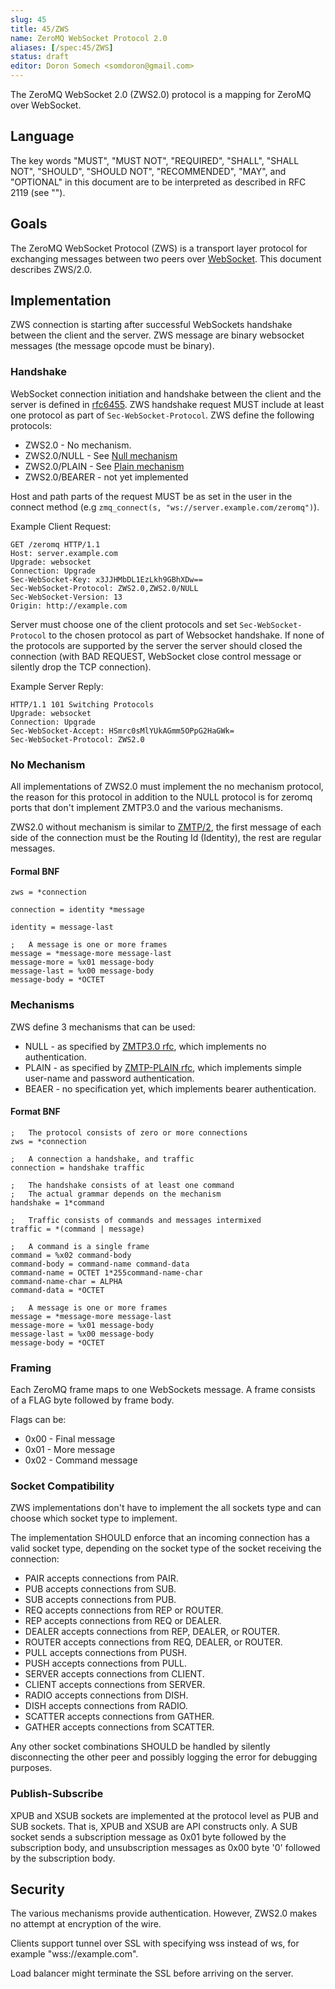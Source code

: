 ```yaml
---
slug: 45
title: 45/ZWS
name: ZeroMQ WebSocket Protocol 2.0
aliases: [/spec:45/ZWS]
status: draft
editor: Doron Somech <somdoron@gmail.com>
---
```


The ZeroMQ WebSocket 2.0 (ZWS2.0) protocol is a mapping for ZeroMQ over WebSocket.

## Language

The key words "MUST", "MUST NOT", "REQUIRED", "SHALL", "SHALL NOT", "SHOULD", "SHOULD NOT", "RECOMMENDED",  "MAY", and "OPTIONAL" in this document are to be interpreted as described in RFC 2119 (see "[]()").

## Goals

The ZeroMQ WebSocket Protocol (ZWS) is a transport layer protocol for exchanging messages between two peers over [WebSocket](http://tools.ietf.org/html/rfc6455).
This document describes ZWS/2.0.

## Implementation

ZWS connection is starting after successful WebSockets handshake between the client and the server.
ZWS message are binary websocket messages (the message opcode must be binary).

### Handshake

WebSocket connection initiation and handshake between the client and the server is defined in [rfc6455](http://tools.ietf.org/html/rfc6455).
ZWS handshake request MUST include at least one protocol as part of `Sec-WebSocket-Protocol`.
ZWS define the following protocols:
* ZWS2.0 - No mechanism.
* ZWS2.0/NULL - See [Null mechanism](https://rfc.zeromq.org/spec:23/ZMTP/#the-null-security-mechanism)
* ZWS2.0/PLAIN - See [Plain mechanism](https://rfc.zeromq.org/spec:24/ZMTP-PLAIN/)
* ZWS2.0/BEARER - not yet implemented

Host and path parts of the request MUST be as set in the user in the connect method (e.g `zmq_connect(s, "ws://server.example.com/zeromq")`).

Example Client Request:
```
GET /zeromq HTTP/1.1
Host: server.example.com
Upgrade: websocket
Connection: Upgrade
Sec-WebSocket-Key: x3JJHMbDL1EzLkh9GBhXDw==
Sec-WebSocket-Protocol: ZWS2.0,ZWS2.0/NULL
Sec-WebSocket-Version: 13
Origin: http://example.com
```

Server must choose one of the client protocols and set `Sec-WebSocket-Protocol` to the chosen protocol as part of Websocket handshake.
If none of the protocols are supported by the server the server should closed the connection (with BAD REQUEST, WebSocket close control message or silently drop the TCP connection).

Example Server Reply:
```
HTTP/1.1 101 Switching Protocols
Upgrade: websocket
Connection: Upgrade
Sec-WebSocket-Accept: HSmrc0sMlYUkAGmm5OPpG2HaGWk=
Sec-WebSocket-Protocol: ZWS2.0
```

### No Mechanism

All implementations of ZWS2.0 must implement the no mechanism protocol, the reason for this protocol in addition to the NULL protocol is for zeromq ports that don't implement ZMTP3.0 and the various mechanisms.

ZWS2.0 without mechanism is similar to [ZMTP/2](https://rfc.zeromq.org/spec:15/ZMTP/), the first message of each side of the connection must be the Routing Id (Identity), the rest are regular messages.

#### Formal BNF

```
zws = *connection

connection = identity *message

identity = message-last

;   A message is one or more frames
message = *message-more message-last
message-more = %x01 message-body
message-last = %x00 message-body
message-body = *OCTET
```

### Mechanisms

ZWS define 3 mechanisms that can be used:

* NULL - as specified by [ZMTP3.0 rfc](https://rfc.zeromq.org/spec:23/ZMTP/#the-null-security-mechanism), which implements no authentication.
* PLAIN - as specified by [ZMTP-PLAIN rfc](https://rfc.zeromq.org/spec:24/ZMTP-PLAIN), which implements simple user-name and password authentication.
* BEAER - no specification yet, which implements bearer authentication.

#### Format BNF

```
;   The protocol consists of zero or more connections
zws = *connection

;   A connection a handshake, and traffic
connection = handshake traffic

;   The handshake consists of at least one command
;   The actual grammar depends on the mechanism
handshake = 1*command

;   Traffic consists of commands and messages intermixed
traffic = *(command | message)

;   A command is a single frame
command = %x02 command-body
command-body = command-name command-data
command-name = OCTET 1*255command-name-char
command-name-char = ALPHA
command-data = *OCTET

;   A message is one or more frames
message = *message-more message-last
message-more = %x01 message-body
message-last = %x00 message-body
message-body = *OCTET
```

### Framing

Each ZeroMQ frame maps to one WebSockets message. A frame consists of a FLAG byte followed by frame body.

Flags can be:
* 0x00 - Final message
* 0x01 - More message
* 0x02 - Command message

### Socket Compatibility

ZWS implementations don't have to implement the all sockets type and can choose which socket type to implement.

The implementation SHOULD enforce that an incoming connection has a valid socket type, depending on the socket type of the socket receiving the connection:

* PAIR accepts connections from PAIR.
* PUB accepts connections from SUB.
* SUB accepts connections from PUB.
* REQ accepts connections from REP or ROUTER.
* REP accepts connections from REQ or DEALER.
* DEALER accepts connections from REP, DEALER, or ROUTER.
* ROUTER accepts connections from REQ, DEALER, or ROUTER.
* PULL accepts connections from PUSH.
* PUSH accepts connections from PULL.
* SERVER accepts connections from CLIENT.
* CLIENT accepts connections from SERVER.
* RADIO accepts connections from DISH.
* DISH accepts connections from RADIO.
* SCATTER accepts connections from GATHER.
* GATHER accepts connections from SCATTER.

Any other socket combinations SHOULD be handled by silently disconnecting the other peer and possibly logging the error for debugging purposes.

### Publish-Subscribe

XPUB and XSUB sockets are implemented at the protocol level as PUB and SUB sockets. That is, XPUB and XSUB are API constructs only.
A SUB socket sends a subscription message as 0x01 byte followed by the subscription body, and unsubscription messages as 0x00 byte '0' followed by the subscription body.

## Security

The various mechanisms provide authentication.
However, ZWS2.0 makes no attempt at encryption of the wire.

Clients support tunnel over SSL with specifying wss instead of ws, for example "wss://example.com".

Load balancer might terminate the SSL before arriving on the server.
